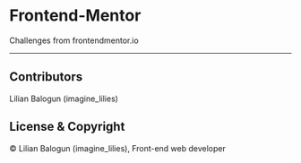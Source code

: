 # Frontend-Mentor

Challenges from frontendmentor.io

---

## Contributors
Lilian Balogun (imagine_lilies)

## License & Copyright

© Lilian Balogun (imagine_lilies), Front-end web developer
